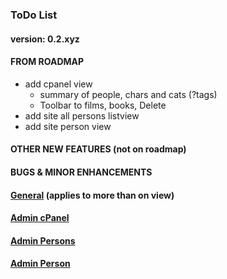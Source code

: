 ### ToDo List

#### 		version: 0.2.xyz

#### FROM ROADMAP
- add cpanel view
  - summary of people, chars and cats (?tags)
  - Toolbar to films, books, Delete 
- add site all persons listview
- add site person view

#### OTHER NEW FEATURES (not on roadmap)


#### BUGS & MINOR ENHANCEMENTS

#### <u>General</u> (applies to more than on view)



#### <u>Admin cPanel</u>



#### <u>Admin Persons</u>



#### <u>Admin Person</u>